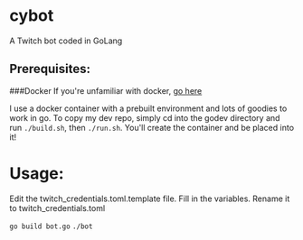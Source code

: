 # cybot
A Twitch bot coded in GoLang

## Prerequisites:

###Docker 
If you're unfamiliar with docker, [go here](https://docs.docker.com/engine/installation/)


I use a docker container with a prebuilt environment and lots of goodies to work in go.
To copy my dev repo, simply cd into the godev directory and run `./build.sh`, then `./run.sh`.
You'll create the container and be placed into it!

# Usage:

Edit the twitch_credentials.toml.template file.
Fill in the variables.
Rename it to twitch_credentials.toml

`go build bot.go`
`./bot`

